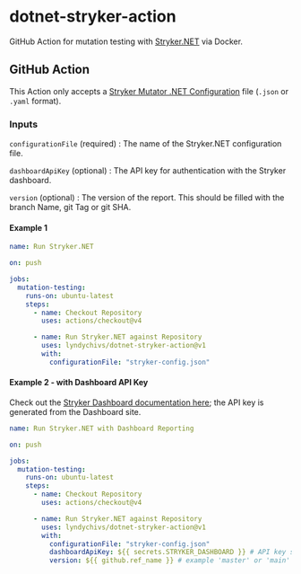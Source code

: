 # dotnet-stryker-action
GitHub Action for mutation testing with [Stryker.NET](https://stryker-mutator.io/docs/stryker-net/introduction/) via Docker.

## GitHub Action
This Action only accepts a [Stryker Mutator .NET Configuration](https://stryker-mutator.io/docs/stryker-net/configuration) file (`.json` or `.yaml` format).

### Inputs
`configurationFile` (required) : The name of the Stryker.NET configuration file.

`dashboardApiKey` (optional) : The API key for authentication with the Stryker dashboard.

`version` (optional) : The version of the report. This should be filled with the branch Name, git Tag or git SHA.

#### Example 1
```yml
name: Run Stryker.NET

on: push

jobs:
  mutation-testing:
    runs-on: ubuntu-latest
    steps:
      - name: Checkout Repository
        uses: actions/checkout@v4

      - name: Run Stryker.NET against Repository
        uses: lyndychivs/dotnet-stryker-action@v1
        with:
          configurationFile: "stryker-config.json"
```
#### Example 2 - with Dashboard API Key
Check out the [Stryker Dashboard documentation here](https://stryker-mutator.io/docs/General/dashboard/); the API key is generated from the Dashboard site.
```yml
name: Run Stryker.NET with Dashboard Reporting

on: push

jobs:
  mutation-testing:
    runs-on: ubuntu-latest
    steps:
      - name: Checkout Repository
        uses: actions/checkout@v4

      - name: Run Stryker.NET against Repository
        uses: lyndychivs/dotnet-stryker-action@v1
        with:
          configurationFile: "stryker-config.json"
          dashboardApiKey: ${{ secrets.STRYKER_DASHBOARD }} # API key saved in Secrets
          version: ${{ github.ref_name }} # example 'master' or 'main'
```
